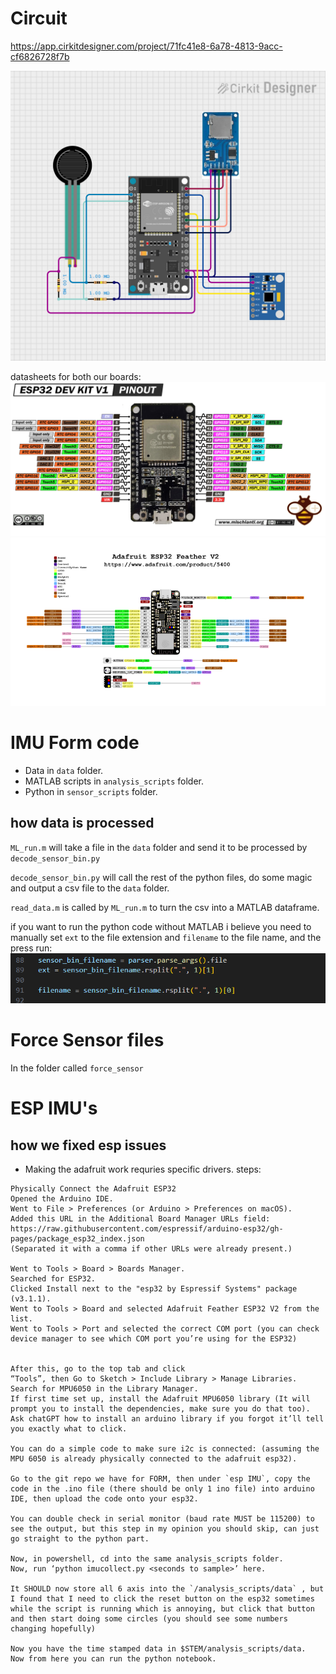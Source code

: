 # Circuit
https://app.cirkitdesigner.com/project/71fc41e8-6a78-4813-9acc-cf6826728f7b

![image](circuit_image.png)

datasheets for both our boards:
![image](ESP32DEVKITV1.png)
![image](ESP32FEATHERV2.png)

# IMU Form code

- Data in `data` folder. 
- MATLAB scripts in `analysis_scripts` folder. 
- Python in `sensor_scripts` folder.

## how data is processed
`ML_run.m` will take a file in the `data` folder and send it to be processed by `decode_sensor_bin.py`

`decode_sensor_bin.py` will call the rest of the python files, do some magic and output a csv file to the `data` folder.

`read_data.m` is called by `ML_run.m` to turn the csv into a MATLAB dataframe.

if you want to run the python code without MATLAB i believe you need to manually set `ext` to the file extension and `filename` to the file name, and the press run:
![alt text](image.png)


# Force Sensor files

In the folder called `force_sensor`

# ESP IMU's


## how we fixed esp issues
- Making the adafruit work requries specific drivers. steps:
```
Physically Connect the Adafruit ESP32
Opened the Arduino IDE.
Went to File > Preferences (or Arduino > Preferences on macOS).
Added this URL in the Additional Board Manager URLs field:
https://raw.githubusercontent.com/espressif/arduino-esp32/gh-pages/package_esp32_index.json 
(Separated it with a comma if other URLs were already present.)

Went to Tools > Board > Boards Manager.
Searched for ESP32.
Clicked Install next to the "esp32 by Espressif Systems" package (v3.1.1).
Went to Tools > Board and selected Adafruit Feather ESP32 V2 from the list.
Went to Tools > Port and selected the correct COM port (you can check device manager to see which COM port you’re using for the ESP32)


After this, go to the top tab and click 
“Tools”, then Go to Sketch > Include Library > Manage Libraries.
Search for MPU6050 in the Library Manager.
If first time set up, install the Adafruit MPU6050 library (It will prompt you to install the dependencies, make sure you do that too). Ask chatGPT how to install an arduino library if you forgot it’ll tell you exactly what to click.

You can do a simple code to make sure i2c is connected: (assuming the MPU 6050 is already physically connected to the adafruit esp32).

Go to the git repo we have for FORM, then under `esp IMU`, copy the code in the .ino file (there should be only 1 ino file) into arduino IDE, then upload the code onto your esp32.

You can double check in serial monitor (baud rate MUST be 115200) to see the output, but this step in my opinion you should skip, can just go straight to the python part.

Now, in powershell, cd into the same analysis_scripts folder. 
Now, run ‘python imucollect.py <seconds to sample>’ here. 

It SHOULD now store all 6 axis into the `/analysis_scripts/data` , but I found that I need to click the reset button on the esp32 sometimes while the script is running which is annoying, but click that button and then start doing some circles (you should see some numbers changing hopefully)

Now you have the time stamped data in $STEM/analysis_scripts/data.
Now from here you can run the python notebook.

```


